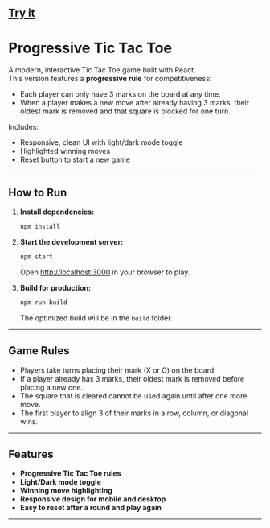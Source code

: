 ## <ins>[Try it](https://progressive-tic-tac-toe.vercel.app/)</ins>
# Progressive Tic Tac Toe

A modern, interactive Tic Tac Toe game built with React.  
This version features a **progressive rule** for competitiveness:  
- Each player can only have 3 marks on the board at any time.
- When a player makes a new move after already having 3 marks, their oldest mark is removed and that square is blocked for one turn.

Includes:
- Responsive, clean UI with light/dark mode toggle
- Highlighted winning moves
- Reset button to start a new game

---

## How to Run

1. **Install dependencies:**

   ```bash
   npm install
   ```

2. **Start the development server:**

   ```bash
   npm start
   ```

   Open [http://localhost:3000](http://localhost:3000) in your browser to play.

3. **Build for production:**

   ```bash
   npm run build
   ```

   The optimized build will be in the `build` folder.

---

## Game Rules

- Players take turns placing their mark (X or O) on the board.
- If a player already has 3 marks, their oldest mark is removed before placing a new one.
- The square that is cleared cannot be used again until after one more move.
- The first player to align 3 of their marks in a row, column, or diagonal wins.

---

## Features

- **Progressive Tic Tac Toe rules**
- **Light/Dark mode toggle**
- **Winning move highlighting**
- **Responsive design for mobile and desktop**
- **Easy to reset after a round and play again**

---
